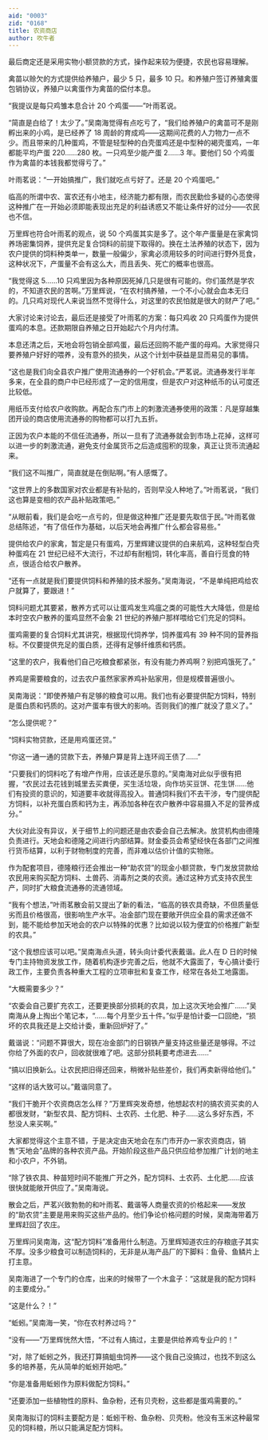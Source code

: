 ```yaml
---
aid: "0003"
zid: "0168"
title: 农资商店
author: 吹牛者
---
```


最后商定还是采用实物小额贷款的方式，操作起来较为便捷，农民也容易理解。

禽苗以赊欠的方式提供给养殖户，最少 5 只，最多 10 只。和养殖户签订养殖禽蛋包销协议，养殖户以禽蛋作为禽苗的偿付本息。

“我提议是每只鸡雏本息合计 20 个鸡蛋——”叶雨茗说。

“简直是白给了！太少了。”吴南海觉得有点吃亏了，“我们给养殖户的禽苗可不是刚孵出来的小鸡，是已经养了 18 周龄的育成鸡——这期间花费的人力物力一点不少。而且带来的几种蛋鸡，不管是轻型种的白壳蛋鸡还是中型种的褐壳蛋鸡，一年都能平均产蛋 220……280 枚。一只鸡至少能产蛋 2……3 年。要他们 50 个鸡蛋作为禽苗的本钱我都觉得亏了。”

叶雨茗说：“一开始搞推广，我们就吃点亏好了。还是 20 个鸡蛋吧。”

临高的所谓中农、富农还有小地主，经济能力都有限，而农民勤俭多疑的心态使得这种推广在一开始必须即能表现出充足的利益诱惑又不能让条件好的过分——农民也不信。

万里辉也符合叶雨茗的观点，说 50 个鸡蛋其实是多了。这个年产蛋量是在家禽饲养场密集饲养，提供充足复合饲料的前提下取得的。换在土法养殖的状态下，因为农户提供的饲料种类单一，数量一般偏少，家禽必须用较多的时间进行野外觅食，这种状况下，产蛋量不会有这么大，而且丢失、死亡的概率也很高。

“我觉得这 5……10 只鸡里因为各种原因死掉几只是很有可能的。你们虽然是学农的，不知道农民的苦啊。”万里辉说，“在农村搞养殖，一个不小心就会血本无归的。几只鸡对现代人来说当然不觉得什么，对这里的农民怕就是很大的财产了吧。”

大家讨论来讨论去，最后还是接受了叶雨茗的方案：每只鸡收 20 只鸡蛋作为提供蛋鸡的本息。还款期限自养殖之日开始起六个月内付清。

本息还清之后，天地会将包销全部鸡蛋，最后还回购不能产蛋的母鸡。大家觉得只要养殖户好好的喂养，没有意外的损失，从这个计划中获益是显而易见的事情。

“这也是我们向全县农户推广使用流通券的一个好机会。”严茗说。流通券发行半年多来，在全县的商户中已经形成了一定的信用度，但是农户对这种纸币的认可度还比较低。

用纸币支付给农户收购款。再配合东门市上的刺激流通券使用的政策：凡是穿越集团开设的商店使用流通券的购物都可以打九五折。

正因为农户本能的不信任流通券，所以一旦有了流通券就会到市场上花掉，这样可以进一步的刺激流通，避免支付金属货币之后造成囤积的现象，真正让货币流通起来。

“我们这不叫推广，简直就是在倒贴啊。”有人感慨了。

“这世界上的多数国家对农业都是有补贴的，否则早没人种地了。”叶雨茗说，“我们这也算是变相的农产品补贴政策吧。”

“从眼前看，我们是会吃一点亏的，但是做这种推广还是要先取信于民。”叶雨茗做总结陈述，“有了信任作为基础，以后天地会再推广什么都会容易些。”

提供给农户的家禽，暂定是只有蛋鸡，万里辉建议提供的白来航鸡，这种轻型白壳种蛋鸡在 21 世纪已经不大流行，不过却有耐粗饲，转化率高，善自行觅食的特点，很适合给农户散养。

“还有一点就是我们要提供饲料和养殖的技术服务。”吴南海说，“不是单纯把鸡给农户就算了，要跟进！”

饲料问题尤其要紧，散养方式可以让蛋鸡发生鸡瘟之类的可能性大大降低，但是给本时空农户散养的蛋鸡显然不会象 21 世纪的养殖户那样喂给它们充足的饲料。

蛋鸡需要的复合饲料尤其讲究，根据现代饲养学，饲养蛋鸡有 39 种不同的营养指标。不仅要提供充足的蛋白质，还得有足够纤维质和钙质。

“这里的农户，我看他们自己吃粮食都紧张，有没有能力养鸡啊？别把鸡饿死了。”

养鸡是需要粮食的，过去农户虽然家家养鸡补贴家用，但是规模普遍很小。

吴南海说：“即使养殖户有足够的粮食可以用。我们也有必要提供配方饲料，特别是蛋白质和钙质的。这对产蛋率有很大的影响。否则我们的推广就没了意义了。”

“怎么提供呢？”

“饲料实物贷款，还是用鸡蛋还贷。”

“你这一通一通的贷款下去，养殖户算是背上连环阎王债了……”

“只要我们的饲料吃了有增产作用，应该还是乐意的。”吴南海对此似乎很有把握，“农民过去花钱到城里去买粪便，买生活垃圾，向作坊买豆饼、花生饼……他们有投资的意识的，知道要丰收就得高投入。普通饲料我们不去干涉，专门提供配方饲料，以补充蛋白质和钙为主，再添加各种在农户散养中容易摄入不足的营养成分。”

大伙对此没有异议，关于细节上的问题还是由农委会自己去解决。放贷机构由德隆负责进行。天地会和德隆之间进行内部结算。财金委员会希望经快在各部门之间推行货币结算，以利于财物制度的完善，而非难以估价计值的实物账。

作为配套项目，德隆粮行还会推出一种“助农贷”的现金小额贷款，专门发放贷款给农民用来购买配方饲料、土兽药、消毒剂之类的农资。通过这种方式支持农民生产，同时扩大粮食流通券的流通领域。

“我有个想法，”叶雨茗散会前又提出了新的看法，“临高的铁农具奇缺，不但质量低劣而且价格很高，很影响生产水平。冶金部门现在要敞开供应全县的需求还做不到，能不能给参加天地会的农户以特殊的优惠？比如说以较为便宜的价格推广新型的农具。”

“这个我想应该可以吧。”吴南海点头道，转头向计委代表戴谐。此人在 D 日的时候专门主持物资发放工作，随着机构逐步完善之后，他就不大露面了，专心搞计委行政工作，主要负责各种重大工程的立项审批和复查工作，经常在各处工地露面。

“大概需要多少？”

“农委会自己要扩充农工，还要更换部分损耗的农具，加上这次天地会推广……”吴南海从身上掏出个笔记本，“……每个月至少五十件。”似乎是怕计委一口回绝，“损坏的农具我还是上交给计委，重新回炉好了。”

戴谐说：“问题不算很大，现在冶金部门的日钢铁产量支持这些量还是够得。不过你给了外面的农户，回收就很难了吧。这部分损耗要考虑进去……”

“搞以旧换新么。让农民把旧得还回来，稍微补贴些差价，我们再卖新得给他们。”

“这样的话大致可以。”戴谐同意了。

“我们干脆开个农资商店怎么样？”万里辉突发奇想，他想起农村的搞农资买卖的人都很发财，“新型农具、配方饲料、土农药、土化肥、种子……这么多好东西，不愁没人来买啊。”

大家都觉得这个主意不错，于是决定由天地会在东门市开办一家农资商店，销售“天地会”品牌的各种农资产品。开始阶段这些产品只供应给参加推广计划的地主和小农户，不外销。

“除了铁农具、种苗短时间不能推广开之外，配方饲料、土农药、土化肥……应该很快就能敞开供应了。”吴南海说。

散会之后，严茗兴致勃勃的和叶雨茗、戴谐等人商量农资的价格起来——发放的“助农贷”主要是用来购买这些产品的。他们争论价格问题的时候，吴南海带着万里辉赶回了农庄。

万里辉问吴南海，这“配方饲料”准备用什么制造。万里辉知道农庄的存粮底子其实不厚。没多少粮食可以制造饲料的，无非是从海产品厂的下脚料：鱼骨、鱼鳞片上打主意。

吴南海进了一个专门的仓库，出来的时候带了一个木盒子：“这就是我的配方饲料的主要成分。”

“这是什么？！”

“蚯蚓。”吴南海一笑，“你在农村养过吗？”

“没有——”万里辉恍然大悟，“不过有人搞过，主要是供给养鸡专业户的！”

“对，除了蚯蚓之外，我还打算搞蛆虫饲养——这个我自己没搞过，也找不到这么多的培养基，先从简单的蚯蚓开始吧。”

“你是准备用蚯蚓作为原料做配方饲料。”

“还要添加一些植物性的原料、鱼杂粉，还有贝壳粉，这些都是蛋鸡需要的。”

吴南海拟订的饲料主要配方是：蚯蚓干粉、鱼杂粉、贝壳粉。他没有玉米这种最常见的饲料粮，所以只能满足配方饲料。
